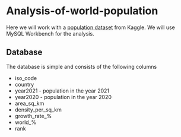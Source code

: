 # Analysis-of-world-population

Here we will work with a [population dataset](https://www.kaggle.com/datasets/rsrishav/world-population) from Kaggle. 
We will use MySQL Workbench for the analysis. 

## Database

The database is simple and consists of the following columns
- iso_code
- country
- year2021 - population in the year 2021
- year2020 - population in the year 2020
- area_sq_km
- density_per_sq_km
- growth_rate_%
- world_%
- rank
